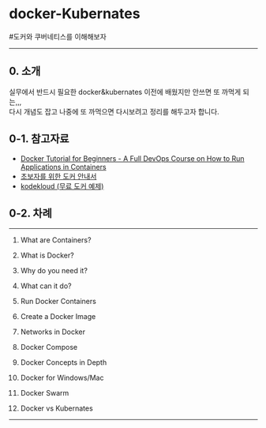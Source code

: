 # docker-Kubernates
#도커와 쿠버네티스를 이해해보자

----
## 0. 소개
실무에서 반드시 필요한 docker&kubernates 이전에 배웠지만 안쓰면 또 까먹게 되는,,,  
다시 개념도 잡고 나중에 또 까먹으면 다시보려고 정리를 해두고자 합니다.

## 0-1. 참고자료 
- [Docker Tutorial for Beginners - A Full DevOps Course on How to Run Applications in Containers](https://www.youtube.com/watch?v=fqMOX6JJhGo)
- [초보자를 위한 도커 안내서](https://subicura.com/2017/01/19/docker-guide-for-beginners-1.html)
- [kodekloud (무료 도커 예제)](https://kodekloud.com/p/docker-labs)

## 0-2. 차례
***
1. What are Containers?
2. What is Docker?
3. Why do you need it?
4. What can it do?

5. Run Docker Containers
6. Create a Docker Image
7. Networks in Docker
8. Docker Compose

9. Docker Concepts in Depth

10. Docker for Windows/Mac

11. Docker Swarm
12. Docker vs Kubernates
***
